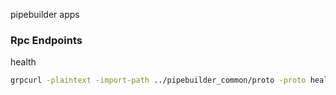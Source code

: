 pipebuilder apps
### Rpc Endpoints
health
```sh
grpcurl -plaintext -import-path ../pipebuilder_common/proto -proto health.proto 127.0.0.1:19000 health.Health/Health
```